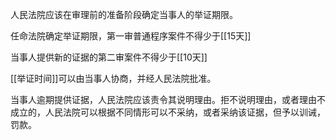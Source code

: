 人民法院应该在审理前的准备阶段确定当事人的举证期限。

任命法院确定举证期限，第一审普通程序案件不得少于[[15天]]

当事人提供新的证据的第二审案件不得少于[[10天]]

[[举证时间]]可以由当事人协商，并经人民法院批准。

当事人逾期提供证据，人民法院应该责令其说明理由。拒不说明理由，或者理由不成立的，人民法院可以根据不同情形可以不采纳，或者采纳该证据，但予以训诫，罚款。